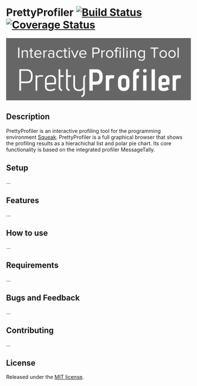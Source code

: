 # PrettyProfiler [![Build Status](https://api.travis-ci.org/hpi-swa-teaching/PrettyProfiler.svg)](https://travis-ci.org/hpi-swa-teaching/PrettyProfiler) [![Coverage Status](https://coveralls.io/repos/github/hpi-swa-teaching/PrettyProfiler/badge.svg?branch=team13)](https://coveralls.io/github/hpi-swa-teaching/PrettyProfiler?branch=team13)

![PrettyProfiler Logo](/PrettyProfilerLogo.png?raw=true "PrettyProfiler Logo")

## Description
PrettyProfiler is an interactive profiling tool for the programming environment [Squeak](http://squeak.org/). PrettyProfiler is a full graphical browser that shows the profiling results as a hierachichal list and polar pie chart. Its core functionality is based on the integrated profiler MessageTally.

## Setup
...

## Features
...

## How to use
...

## Requirements
...

## Bugs and Feedback
...

## Contributing
...

## License
Released under the [MIT license](http://www.opensource.org/licenses/MIT).

